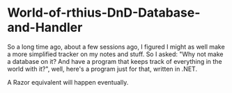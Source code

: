 # World-of-rthius-DnD-Database-and-Handler
So a long time ago, about a few sessions ago, I figured I might as well make a more simplified tracker on my notes and stuff. So I asked: "Why not make a database on it? And have a program that keeps track of everything in the world with it?", well, here's a program just for that, written in .NET.

A Razor equivalent will happen eventually.
